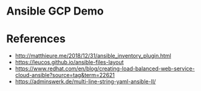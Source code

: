 # Ansible GCP Demo

# References
- <http://matthieure.me/2018/12/31/ansible_inventory_plugin.html>
- <https://leucos.github.io/ansible-files-layout>
- <https://www.redhat.com/en/blog/creating-load-balanced-web-service-cloud-ansible?source=tag&term=22621>
- <https://adminswerk.de/multi-line-string-yaml-ansible-II/>
